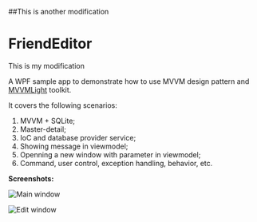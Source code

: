 ##This is another modification

# FriendEditor
This is my modification

A WPF sample app to demonstrate how to use MVVM design pattern and [MVVMLight](http://www.mvvmlight.net) toolkit.

It covers the following scenarios:
1. MVVM + SQLite;
2. Master-detail;
3. IoC and database provider service;
4. Showing message in viewmodel;
5. Openning a new window with parameter in viewmodel;
6. Command, user control, exception handling, behavior, etc.

**Screenshots:**

![Main window](https://github.com/imnbwd/FriendEditor/blob/master/Screenshots/Main.png)


![Edit window](https://github.com/imnbwd/FriendEditor/blob/master/Screenshots/Edit.png)
